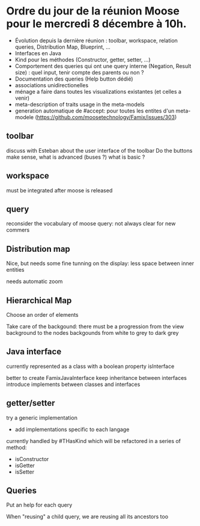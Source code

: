 
# Ordre du jour de la réunion Moose pour le mercredi 8 décembre à 10h.

- Évolution depuis la dernière réunion : toolbar, workspace, relation queries, Distribution Map, Blueprint, ...
- Interfaces en Java
- Kind pour les méthodes (Constructor, getter, setter, ...)
- Comportement des queries qui ont une query interne (Negation, Result size) : quel input, tenir compte des parents ou non ?
- Documentation des queries (Help button dédié)
- associations unidirectionelles
- ménage a faire dans toutes les visualizations existantes (et celles a venir)
- meta-description of traits usage in the meta-models
- generation automatique de #accept: pour toutes les entites d'un meta-modele (https://github.com/moosetechnology/Famix/issues/303)

## toolbar

discuss with Esteban about the user interface of the toolbar
Do the buttons make sense, what is advanced (buses ?) what is basic ?

## workspace

must be integrated after moose is released

## query

reconsider the vocabulary of moose query: not always clear for new commers

## Distribution map

Nice, but needs some fine tunning on the display: less space between inner entities

needs automatic zoom

## Hierarchical Map

Choose an order of elements

Take care of the backgound: there must be a progression from the view background to the nodes backgounds from white to grey to dark grey

## Java interface

currently represented as a class with a boolean property isInterface

better to create FamixJavaInterface
keep inheritance between interfaces
introduce implements between classes and interfaces

## getter/setter

try a generic implementation
+ add implementations specific to each langage

currently handled by #THasKind which will be refactored in a series of method:
- isConstructor
- isGetter
- isSetter

## Queries

Put an help for each query

When "reusing" a child query, we are reusing all its ancestors too
